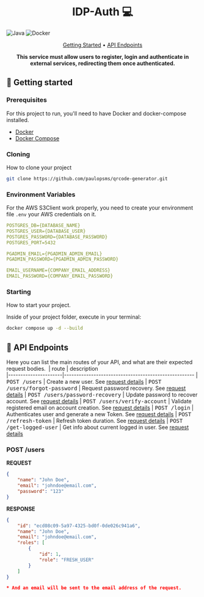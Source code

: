 <h1 align="center" style="font-weight: bold;">IDP-Auth 💻</h1>

![Java](https://img.shields.io/badge/java-%23ED8B00.svg?style=for-the-badge&logo=openjdk&logoColor=white)
![Docker](https://img.shields.io/badge/docker-%230db7ed.svg?style=for-the-badge&logo=docker&logoColor=white)


<p align="center">
 <a href="#started">Getting Started</a> • 
  <a href="#routes">API Endpoints</a> 
</p>

<p align="center">
  <b>This service must allow users to register, login and authenticate in external services, redirecting them once authenticated.</b>
</p>

<h2 id="started">🚀 Getting started</h2>

<h3>Prerequisites</h3>

For this project to run, you'll need to have Docker and docker-compose installed.

- [Docker](https://docs.docker.com/engine/install)
- [Docker Compose](https://docs.docker.com/compose/install)

<h3>Cloning</h3>

How to clone your project

```bash
git clone https://github.com/paulopsms/qrcode-generator.git
```

<h3> Environment Variables</h2>

For the AWS S3Client work properly, you need to create your environment file `.env` your AWS credentials on it.

```yaml
POSTGRES_DB={DATABASE_NAME}
POSTGRES_USER={DATABASE_USER}
POSTGRES_PASSWORD={DATABASE_PASSWORD}
POSTGRES_PORT=5432

PGADMIN_EMAIL={PGADMIN_ADMIN_EMAIL}
PGADMIN_PASSWORD={PGADMIN_ADMIN_PASSWORD}

EMAIL_USERNAME={COMPANY_EMAIL_ADDRESS}
EMAIL_PASSWORD={COMPANY_EMAIL_PASSWORD}
```

<h3>Starting</h3>

How to start your project.

Inside of your project folder, execute in your terminal:

```bash
docker compose up -d --build
``````

<h2 id="routes">📍 API Endpoints</h2>

Here you can list the main routes of your API, and what are their expected request bodies.
​
| route               | description                                          
|----------------------|-----------------------------------------------------
| <kbd>POST /users</kbd>     | Create a new user. See [request details](#post-create-user)
| <kbd>POST /users/forgot-password</kbd>     | Request password recovery. See [request details](#post-qrcode-detail)
| <kbd>POST /users/password-recovery</kbd>     | Update password to recover account. See [request details](#post-qrcode-detail)
| <kbd>POST /users/verify-account</kbd>     | Validate registered email on account creation. See [request details](#post-qrcode-detail)
| <kbd>POST /login</kbd>     | Authenticates user and generate a new Token. See [request details](#post-qrcode-detail)
| <kbd>POST /refresh-token</kbd>     | Refresh token duration. See [request details](#post-qrcode-detail)
| <kbd>POST /get-logged-user</kbd>     | Get info about current logged in user. See [request details](#post-qrcode-detail)

<h3 id="post-create-user">POST /users</h3>

**REQUEST**
```json
{
    "name": "John Doe",
    "email": "johndoe@email.com",
    "password": "123"
}
```

**RESPONSE**
```json
{
    "id": "ecd08c09-5a97-4325-bd0f-0de026c941a6",
    "name": "John Doe",
    "email": "johndoe@email.com",
    "roles": [
        {
            "id": 1,
            "role": "FRESH_USER"
        }
    ]
}

* And an email will be sent to the email address of the request.
```

